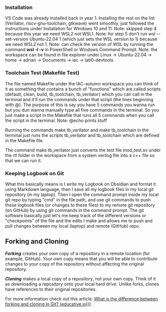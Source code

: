 ### Installation
VS Code was already installed back in year 1. Installing the rest on the list (Verilator, riscv-gnu-toolchain, gtkwave) went smoothly, just followed the instructions under Installation for Windows 10 and 11. 
Note: skipped step 4 because this year we need WSL2 not WSL1. 
Note: for step 5 don't run wsl --set-version Ubuntu-22.04 1 (which just sets the WSL version to 1) because we need WSL2 not 1. 
Note: can check the version of WSL by running the command **wsl -l -v** in PowerShell or Windows Command Prompt.
Note: the workspace can be found in file explorer under Linux -> Ubuntu-22.04 -> home -> adrian -> Documents -> iac -> lab0-devtools.
### Toolchain Test (Makefile Test)
The file named Makefile under the IAC-autumn workspace you can think of it as something that contains a bunch of "functions" which are called scripts (default, clean, build, tb_toolchain, tb_verilator) which you can call in the terminal and it'll run the commands under that script (the lines beginning with @). The purpose of this is say you have 5 commands you wanna run but you dun wanna manually type all five commands in the terminal. So you just make a script in the Makefile that runs all 5 commands when you call the script in the terminal.
Note: @echo prints stuff

Running the commands make tb_verilator and make tb_toolchain in the terminal just runs the scripts tb_verilator and tb_toolchain which are defined in the Makefile file.

The command make tb_verilator just converts the test file mod_test.sv under the rtl folder in the workspace from a system verilog file into a c++ file so that we can run it.
### Keeping Logbook on Git
What this basically means is I write my Logbook on Obsidian and format it using Markdown language, then I save all my logbook files in my local git repository (in my laptop). Then I open the command prompt inside my local git repo by typing "cmd" in the file path, and use git commands to push these logbook files (or changes to these files) to my remote git repository (on GitHub) by using git commands in the command prompt. The git software basically just let's me keep track of the different versions or "checkpoints" of the file and the edits I make and allows me to push and pull changes between my local (laptop) and remote (GitHub) repo.  

## Forking and Cloning
**_Forking_** creates your own copy of a repository in a remote location (for example, GitHub). Your own copy means that you will be able to contribute changes to your copy of the repository without affecting the original repository.

**_Cloning_** makes a local copy of a repository, not your own copy. Think of it as downloading a repository onto your local hard drive. Unlike forks, clones have references to their original repositories.

For more information check out this article: [What is the difference between forking and cloning in Git? (educative.io)](https://www.educative.io/answers/what-is-the-difference-between-forking-and-cloning-in-git))]. 